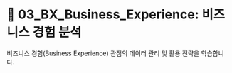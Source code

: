 ﻿# 📂 03_BX_Business_Experience: 비즈니스 경험 분석

비즈니스 경험(Business Experience) 관점의 데이터 관리 및 활용 전략을 학습합니다.
